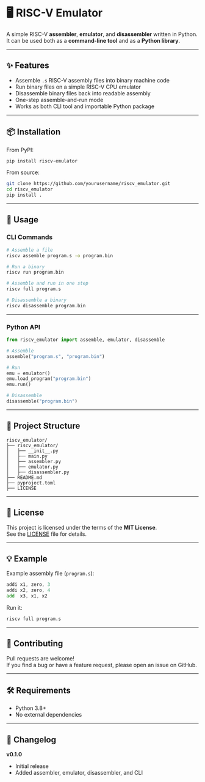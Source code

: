 # 🖥️ RISC-V Emulator

A simple RISC-V **assembler**, **emulator**, and **disassembler** written in Python.  
It can be used both as a **command-line tool** and as a **Python library**.

---

## ✨ Features
- Assemble `.s` RISC-V assembly files into binary machine code
- Run binary files on a simple RISC-V CPU emulator
- Disassemble binary files back into readable assembly
- One-step assemble-and-run mode
- Works as both CLI tool and importable Python package

---

## 📦 Installation

From PyPI:
```bash
pip install riscv-emulator
```

From source:
```bash
git clone https://github.com/yourusername/riscv_emulator.git
cd riscv_emulator
pip install .
```

---

## 🚀 Usage

### CLI Commands
```bash
# Assemble a file
riscv assemble program.s -o program.bin

# Run a binary
riscv run program.bin

# Assemble and run in one step
riscv full program.s

# Disassemble a binary
riscv disassemble program.bin
```

---

### Python API
```python
from riscv_emulator import assemble, emulator, disassemble

# Assemble
assemble("program.s", "program.bin")

# Run
emu = emulator()
emu.load_program("program.bin")
emu.run()

# Disassemble
disassemble("program.bin")
```

---

## 📂 Project Structure
```
riscv_emulator/
├── riscv_emulator/
│   ├── __init__.py
│   ├── main.py
│   ├── assembler.py
│   ├── emulator.py
│   ├── disassembler.py
├── README.md
├── pyproject.toml
├── LICENSE
```

---

## 📝 License
This project is licensed under the terms of the **MIT License**.  
See the [LICENSE](LICENSE) file for details.

---

## 💡 Example
Example assembly file (`program.s`):
```asm
addi x1, zero, 3
addi x2, zero, 4
add  x3, x1, x2
```
Run it:
```bash
riscv full program.s
```

---

## 🤝 Contributing
Pull requests are welcome!  
If you find a bug or have a feature request, please open an issue on GitHub.

---

## 🛠 Requirements
- Python 3.8+
- No external dependencies

---

## 📜 Changelog
**v0.1.0**
- Initial release
- Added assembler, emulator, disassembler, and CLI
